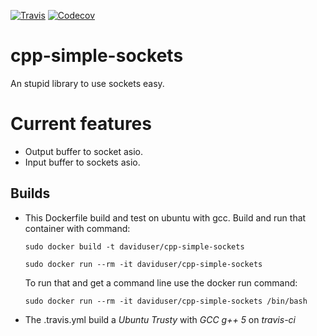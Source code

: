 [![Travis](https://img.shields.io/travis/DavidUser/cpp-simple-sockets.svg?maxAge=3600&label=build:%20GCC%205%20|%20C%2b%2b17%20)](https://travis-ci.org/DavidUser/cpp-simple-sockets)
[![Codecov](https://img.shields.io/codecov/c/github/DavidUser/cpp-simple-sockets.svg)](https://codecov.io/gh/DavidUser/cpp-simple-sockets/)

# cpp-simple-sockets
An stupid library to use sockets easy. 

# Current features
* Output buffer to socket asio.
* Input buffer to sockets asio.

## Builds
* This Dockerfile build and test on ubuntu with gcc.
    Build and run that container with command:

    ```
    sudo docker build -t daviduser/cpp-simple-sockets

    sudo docker run --rm -it daviduser/cpp-simple-sockets
    ```
    To run that and get a command line use the docker run command:

    ```
    sudo docker run --rm -it daviduser/cpp-simple-sockets /bin/bash

    ```
* The .travis.yml build a _Ubuntu Trusty_ with _GCC g++ 5_ on *travis-ci*
